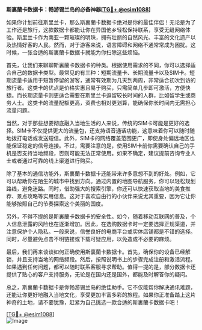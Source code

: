 **斯裏蘭卡数据卡：畅游锡兰岛的必备神器[[TG💪+ @esim1088](https://t.me/s/esim1088)]**

如果你计划前往斯里兰卡，那么斯裏蘭卡数据卡绝对是你的最佳伴侣！无论是为了工作还是旅行，这款数据卡都能让你在异国他乡轻松保持联系，享受无缝网络体验。斯里兰卡作为南亚一颗璀璨的明珠，拥有壮丽的自然风光、丰富的文化遗产以及热情好客的人民。然而，对于游客来说，语言障碍和网络不通常常成为困扰。这时候，一张合适的斯裏蘭卡数据卡就能为你扫除这些烦恼。

首先，让我们来聊聊斯裏蘭卡数据卡的种类。根据使用需求的不同，你可以选择适合自己的数据卡类型。最常见的有三种：短期流量卡、长期流量卡以及SIM卡。短期流量卡适用于短暂停留的游客，通常有效期为几天到两周，非常适合初次到访的旅行者。这类卡的优点是价格实惠且易于购买，只需简单几步即可激活，方便快捷。而长期流量卡则更适合需要在斯里兰卡逗留较长时间的人群，比如留学生或商务人士。这类卡的流量配额更高，资费也相对更划算，能确保你长时间内无需担心流量问题。

当然，对于那些想要彻底融入当地生活的人来说，传统的SIM卡可能是更好的选择。SIM卡不仅提供更大的流量包，还支持语音通话功能，这意味着你可以随时随地拨打电话或发送短信。此外，SIM卡的网络覆盖范围更广，即使身处偏远地区也能保证稳定的信号连接。不过，需要注意的是，使用SIM卡前你需要确认自己的手机是否支持当地频段，否则可能无法正常使用。如果不确定，建议提前咨询专业人士或者通过可靠的线上渠道进行购买。

除了基本的通信功能外，斯裏蘭卡数据卡还能带来许多意想不到的好处。例如，它可以帮助你在陌生的城市中找到方向。通过内置的地图导航服务，你可以轻松规划路线，避免迷路。同时，借助强大的搜索引擎，你还可以快速获取当地的美食推荐、景点攻略等实用信息。这对于喜欢自由行的小伙伴来说尤其重要，因为它让你能够按照自己的节奏探索这个美丽的国度。

另外，不得不提的是斯裏蘭卡数据卡的安全性。如今，随着移动互联网的普及，个人信息泄露的风险也在逐渐增加。因此，在选购数据卡时一定要选择正规渠道，并注意保护个人隐私。一般来说，信誉良好的电商平台或实体店铺都是不错的选择。同时，尽量避免点击不明链接或下载可疑应用，以免造成不必要的麻烦。

最后，我们再来谈谈如何正确使用斯裏蘭卡数据卡。首先，确保你的设备已经解锁，并且支持当地的网络频段。然后，按照说明书上的步骤完成注册和激活流程。如果遇到任何问题，都可以随时联系客服寻求帮助。值得一提的是，部分数据卡还提供了贴心的客户支持服务，无论是在国内还是国外，都能及时解答你的疑问。

总之，斯裏蘭卡数据卡是你畅游锡兰岛的绝佳助手。它不仅能帮你解决通讯难题，还能让你更好地融入当地文化，享受更加丰富多彩的旅程。如果你正准备踏上这片神奇的土地，请不要犹豫，赶紧为自己挑选一款合适的斯裏蘭卡数据卡吧！

[[TG💪+ @esim1088](https://t.me/s/esim1088)]  
![Image](https://i.postimg.cc/4NQfJmqS/Snipaste-2025-05-13-00-14-12.png)